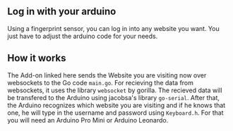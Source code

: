 ## Log in with your arduino
Using a fingerprint sensor, you can log in into any website you want. You just have to adjust the arduino code for your needs.

## How it works
The Add-on linked here sends the Website you are visiting now over websockets to the Go code ```main.go```.
For recieving the data from websockets, it uses the library ```websocket``` by gorilla.
The recieved data will be transfered to the Arduino using jacobsa's library ```go-serial```.
After that, the Arduino recognizes which website you are visiting and if he knows that one, he will type in the username and password using ```Keyboard.h```.
For that you will need an Arduino Pro Mini or Arduino Leonardo.
